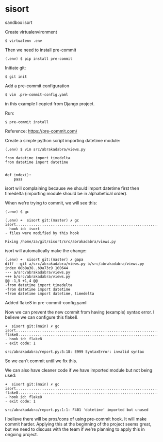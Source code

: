 sisort
======
sandbox isort

Create virtualenvironment
```
$ virtualenv .env
```

Then we need to install pre-commit
```
(.env) $ pip install pre-commit
```

Initiate git:
```
$ git init
```

Add a pre-commit configuration
```
$ vim .pre-commit-config.yaml
```

in this example I copied from Django project.

Run:
```
$ pre-commit install
```

Reference: https://pre-commit.com/

Create a simple python script importing datetime module:
```
(.env) $ vim src/abrakadabra/views.py

from datetime import timedelta
from datetime import datetime


def index():
    pass
```

isort will complaining because we should import datetime first
then timedelta (importing module should be in alphabetical order).

When we're trying to commit, we will see this:
```
(.env) $ gc

(.env) ➜  sisort git:(master) ✗ gc
isort....................................................................Failed
- hook id: isort
- files were modified by this hook

Fixing /home/za/git/sisort/src/abrakadabra/views.py
```

isort will automatically make the change:
```
(.env) ➜  sisort git:(master) ✗ gapa    
diff --git a/src/abrakadabra/views.py b/src/abrakadabra/views.py
index 08b8a38..b9a73c9 100644
--- a/src/abrakadabra/views.py
+++ b/src/abrakadabra/views.py
@@ -1,5 +1,4 @@
-from datetime import timedelta
-from datetime import datetime
+from datetime import datetime, timedelta
```

Added flake8 in pre-commit-config.yaml

Now we can prevent the new commit from having (example) syntax error.
I believe we can configure this flake8.

```
➜  sisort git:(main) ✗ gc
isort....................................................................Passed
flake8...................................................................Failed
- hook id: flake8
- exit code: 1

src/abrakadabra/report.py:5:18: E999 SyntaxError: invalid syntax
```

So we can't commit until we fix this.

We can also have cleaner code if we have imported module but not being used:

```
➜  sisort git:(main) ✗ gc
isort....................................................................Passed
flake8...................................................................Failed
- hook id: flake8
- exit code: 1

src/abrakadabra/report.py:1:1: F401 'datetime' imported but unused
```

I believe there will be pros/cons of using pre-commit hook. It will make commit harder.
Applying this at the beginning of the project seems great, but we need to discuss with
the team if we're planning to apply this in ongoing project.
